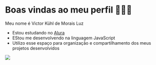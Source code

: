 # Boas vindas ao meu perfil 👻🐲👻

Meu nome é Victor Kühl de Morais Luz

- Estou estudando no [Alura](https://www.alura.com.br)
- EStou me desenvolvendo na linguagem JavaScript
- Utilizo esse espaço para organização e compartilhamento dos meus projetos desenvolvidos

![](https://media.tenor.com/RLgI4fQWhIYAAAAi/fantome-sexyfantome.gif)
